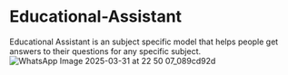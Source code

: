 # Educational-Assistant
Educational Assistant is an subject specific model that helps people get answers to their questions for any specific subject.
![WhatsApp Image 2025-03-31 at 22 50 07_089cd92d](https://github.com/user-attachments/assets/b519ea24-ca27-48af-9afc-80835390f11e)
